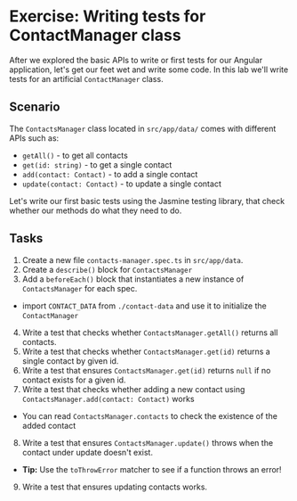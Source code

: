 # Exercise: Writing tests for ContactManager class

After we explored the basic APIs to write or first tests for our Angular application, let's get our feet wet and write some code. In this lab we'll write tests for an artificial `ContactManager` class.

## Scenario

The `ContactsManager` class located in `src/app/data/` comes with different APIs such as:

- `getAll()` - to get all contacts
- `get(id: string)` - to get a single contact
- `add(contact: Contact)` - to add a single contact
- `update(contact: Contact)` - to update a single contact

Let's write our first basic tests using the Jasmine testing library, that check whether our methods do what they need to do.

## Tasks

1. Create a new file `contacts-manager.spec.ts` in `src/app/data`.
2. Create a `describe()` block for `ContactsManager`
3. Add a `beforeEach()` block that instantiates a new instance of `ContactsManager` for each spec.
  - import `CONTACT_DATA` from `./contact-data` and use it to initialize the `ContactManager`
4. Write a test that checks whether `ContactsManager.getAll()` returns all contacts.
5. Write a test that checks whether `ContactsManager.get(id)` returns a single contact by given id.
6. Write a test that ensures `ContactsManager.get(id)` returns `null` if no contact exists for a given id.
7. Write a test that checks whether adding a new contact using `ContactsManager.add(contact: Contact)` works
  - You can read `ContactsManager.contacts` to check the existence of the added contact
8. Write a test that ensures `ContactsManager.update()` throws when the contact under update doesn't exist.
  - **Tip:** Use the `toThrowError` matcher to see if a function throws an error!
9. Write a test that ensures updating contacts works.
